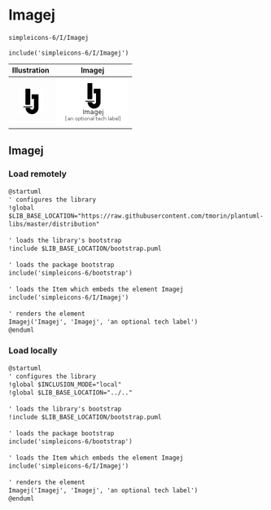 # Imagej


```text
simpleicons-6/I/Imagej
```

```text
include('simpleicons-6/I/Imagej')
```



| Illustration | Imagej |
| :---: | :---: |
| ![illustration for Illustration](../../simpleicons-6/I/Imagej.png) | ![illustration for Imagej](../../simpleicons-6/I/Imagej.Local.png) |




## Imagej

### Load remotely
```plantuml
@startuml
' configures the library
!global $LIB_BASE_LOCATION="https://raw.githubusercontent.com/tmorin/plantuml-libs/master/distribution"

' loads the library's bootstrap
!include $LIB_BASE_LOCATION/bootstrap.puml

' loads the package bootstrap
include('simpleicons-6/bootstrap')

' loads the Item which embeds the element Imagej
include('simpleicons-6/I/Imagej')

' renders the element
Imagej('Imagej', 'Imagej', 'an optional tech label')
@enduml
```

### Load locally
```plantuml
@startuml
' configures the library
!global $INCLUSION_MODE="local"
!global $LIB_BASE_LOCATION="../.."

' loads the library's bootstrap
!include $LIB_BASE_LOCATION/bootstrap.puml

' loads the package bootstrap
include('simpleicons-6/bootstrap')

' loads the Item which embeds the element Imagej
include('simpleicons-6/I/Imagej')

' renders the element
Imagej('Imagej', 'Imagej', 'an optional tech label')
@enduml
```

